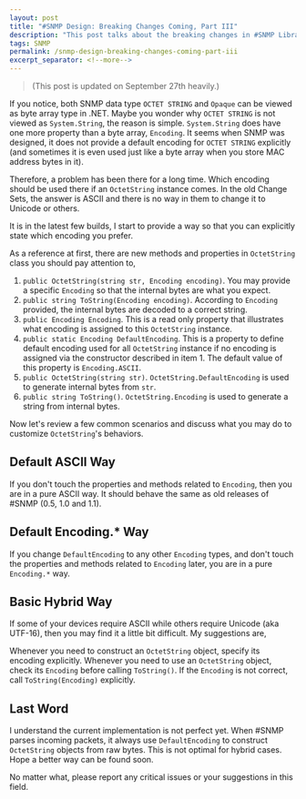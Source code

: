 ```yaml
---
layout: post
title: "#SNMP Design: Breaking Changes Coming, Part III"
description: "This post talks about the breaking changes in #SNMP Library."
tags: SNMP
permalink: /snmp-design-breaking-changes-coming-part-iii
excerpt_separator: <!--more-->
---
```

> (This post is updated on September 27th heavily.)

If you notice, both SNMP data type `OCTET STRING` and `Opaque` can be viewed as byte array type in .NET. Maybe you wonder why `OCTET STRING` is not viewed as `System.String`, the reason is simple. `System.String` does have one more property than a byte array, `Encoding`. It seems when SNMP was designed, it does not provide a default encoding for `OCTET STRING` explicitly (and sometimes it is even used just like a byte array when you store MAC address bytes in it).
<!--more-->

Therefore, a problem has been there for a long time. Which encoding should be used there if an `OctetString` instance comes. In the old Change Sets, the answer is ASCII and there is no way in them to change it to Unicode or others.

It is in the latest few builds, I start to provide a way so that you can explicitly state which encoding you prefer.

As a reference at first, there are new methods and properties in `OctetString` class you should pay attention to,

1. `public OctetString(string str, Encoding encoding)`. You may provide a specific `Encoding` so that the internal bytes are what you expect.
1. `public string ToString(Encoding encoding)`. According to `Encoding` provided, the internal bytes are decoded to a correct string.
1. `public Encoding Encoding`. This is a read only property that illustrates what encoding is assigned to this `OctetString` instance.
1. `public static Encoding DefaultEncoding`. This is a property to define default encoding used for all `OctetString` instance if no encoding is assigned via the constructor described in item 1. The default value of this property is `Encoding.ASCII`.
1. `public OctetString(string str)`. `OctetString.DefaultEncoding` is used to generate internal bytes from `str`.
1. `public string ToString()`. `OctetString.Encoding` is used to generate a string from internal bytes.

Now let's review a few common scenarios and discuss what you may do to customize `OctetString`'s behaviors.

## Default ASCII Way
If you don't touch the properties and methods related to `Encoding`, then you are in a pure ASCII way. It should behave the same as old releases of #SNMP (0.5, 1.0 and 1.1).

## Default Encoding.* Way
If you change `DefaultEncoding` to any other `Encoding` types, and don't touch the properties and methods related to `Encoding` later, you are in a pure `Encoding.*` way.

## Basic Hybrid Way
If some of your devices require ASCII while others require Unicode (aka UTF-16), then you may find it a little bit difficult. My suggestions are,

Whenever you need to construct an `OctetString` object, specify its encoding explicitly. Whenever you need to use an `OctetString` object, check its `Encoding` before calling `ToString()`. If the `Encoding` is not correct, call `ToString(Encoding)` explicitly.

## Last Word
I understand the current implementation is not perfect yet. When #SNMP parses incoming packets, it always use `DefaultEncoding` to construct `OctetString` objects from raw bytes. This is not optimal for hybrid cases. Hope a better way can be found soon.

No matter what, please report any critical issues or your suggestions in this field.
